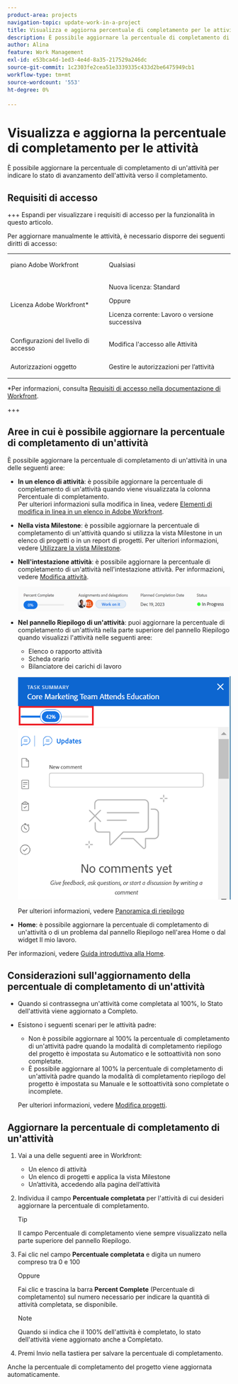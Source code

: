 ```yaml
---
product-area: projects
navigation-topic: update-work-in-a-project
title: Visualizza e aggiorna percentuale di completamento per le attività
description: È possibile aggiornare la percentuale di completamento di un'attività per indicare lo stato di avanzamento dell'attività verso il completamento.
author: Alina
feature: Work Management
exl-id: e53bca4d-1ed3-4e4d-8a35-217529a246dc
source-git-commit: 1c2303fe2cea51e3339335c433d2be6475949cb1
workflow-type: tm+mt
source-wordcount: '553'
ht-degree: 0%

---
```


# Visualizza e aggiorna la percentuale di completamento per le attività

<!--Audited:01/2024-->

È possibile aggiornare la percentuale di completamento di un&#39;attività per indicare lo stato di avanzamento dell&#39;attività verso il completamento.

## Requisiti di accesso

+++ Espandi per visualizzare i requisiti di accesso per la funzionalità in questo articolo.

Per aggiornare manualmente le attività, è necessario disporre dei seguenti diritti di accesso:

<table style="table-layout:auto"> 
 <col> 
 <col> 
 <tbody> 
  <tr> 
   <td role="rowheader">piano Adobe Workfront</td> 
   <td> <p>Qualsiasi</p> </td> 
  </tr> 
  <tr> 
   <td role="rowheader">Licenza Adobe Workfront*</td> 
   <td> <p>Nuova licenza: Standard</p> 
   Oppure
   <p>Licenza corrente: Lavoro o versione successiva</p>
   </td> 
  </tr> 
  <tr> 
   <td role="rowheader">Configurazioni del livello di accesso</td> 
   <td> <p>Modifica l'accesso alle Attività</p> </td> 
  </tr> 
  <tr> 
   <td role="rowheader">Autorizzazioni oggetto</td> 
   <td> <p>Gestire le autorizzazioni per l’attività</p>  </td> 
  </tr> 
 </tbody> 
</table>

*Per informazioni, consulta [Requisiti di accesso nella documentazione di Workfront](/help/quicksilver/administration-and-setup/add-users/access-levels-and-object-permissions/access-level-requirements-in-documentation.md).

+++

## Aree in cui è possibile aggiornare la percentuale di completamento di un&#39;attività

È possibile aggiornare la percentuale di completamento di un&#39;attività in una delle seguenti aree:

* **In un elenco di attività**: è possibile aggiornare la percentuale di completamento di un&#39;attività quando viene visualizzata la colonna Percentuale di completamento.\
  Per ulteriori informazioni sulla modifica in linea, vedere [Elementi di modifica in linea in un elenco in Adobe Workfront](../../../workfront-basics/navigate-workfront/use-lists/inline-edit-objects.md).

* **Nella vista Milestone**: è possibile aggiornare la percentuale di completamento di un&#39;attività quando si utilizza la vista Milestone in un elenco di progetti o in un report di progetti. Per ulteriori informazioni, vedere [Utilizzare la vista Milestone](../../../reports-and-dashboards/reports/reporting-elements/use-milestone-view.md).

<!--only in legacy commenting: 
* **As you update the task**:  You can update the percent complete option of a task when adding an update to the task.

  >[!IMPORTANT]
  >
  >This option displays only after you enable the Show Percent Complete option.  
  >To enable the percent complete update bar for tasks, do the following:   
  >
  >1. Go to the **Main** menu>your name>**More** icon next to your name >**Edit** > select **Show percent complete on update status**.   
  >![](assets/show-percent-complete-toggle-in-user-profile-350x243.png)  >-->

* **Nell&#39;intestazione attività**: è possibile aggiornare la percentuale di completamento di un&#39;attività nell&#39;intestazione attività. Per informazioni, vedere [Modifica attività](../../tasks/manage-tasks/edit-tasks.md).

  ![](assets/nwe-updatetaskpercentinheader-350x54.png)

* **Nel pannello Riepilogo di un&#39;attività**: puoi aggiornare la percentuale di completamento di un&#39;attività nella parte superiore del pannello Riepilogo quando visualizzi l&#39;attività nelle seguenti aree:

   * Elenco o rapporto attività
   * Scheda orario
   * Bilanciatore dei carichi di lavoro

  ![](assets/update-percent-complete-in-task-summary-highlighted.png)

  Per ulteriori informazioni, vedere [Panoramica di riepilogo](/help/quicksilver/workfront-basics/the-new-workfront-experience/summary-overview.md)

* **Home**: è possibile aggiornare la percentuale di completamento di un&#39;attività o di un problema dal pannello Riepilogo nell&#39;area Home o dal widget Il mio lavoro.

Per informazioni, vedere [Guida introduttiva alla Home](/help/quicksilver/workfront-basics/using-home/using-the-home-area/get-started-with-home.md).

## Considerazioni sull&#39;aggiornamento della percentuale di completamento di un&#39;attività

* Quando si contrassegna un&#39;attività come completata al 100%, lo Stato dell&#39;attività viene aggiornato a Completo.
* Esistono i seguenti scenari per le attività padre:
   * Non è possibile aggiornare al 100% la percentuale di completamento di un&#39;attività padre quando la modalità di completamento riepilogo del progetto è impostata su Automatico e le sottoattività non sono completate.
   * È possibile aggiornare al 100% la percentuale di completamento di un&#39;attività padre quando la modalità di completamento riepilogo del progetto è impostata su Manuale e le sottoattività sono completate o incomplete.

  Per ulteriori informazioni, vedere [Modifica progetti](../manage-projects/edit-projects.md).

## Aggiornare la percentuale di completamento di un&#39;attività

1. Vai a una delle seguenti aree in Workfront:

   * Un elenco di attività
   * Un elenco di progetti e applica la vista Milestone
   * Un’attività, accedendo alla pagina dell’attività
1. Individua il campo **Percentuale completata** per l&#39;attività di cui desideri aggiornare la percentuale di completamento.

   >[!TIP]
   >
   >  Il campo Percentuale di completamento viene sempre visualizzato nella parte superiore del pannello Riepilogo.


1. Fai clic nel campo **Percentuale completata** e digita un numero compreso tra 0 e 100

   Oppure

   Fai clic e trascina la barra **Percent Complete** (Percentuale di completamento) sul numero necessario per indicare la quantità di attività completata, se disponibile.

   >[!NOTE]
   >
   >Quando si indica che il 100% dell&#39;attività è completato, lo stato dell&#39;attività viene aggiornato anche a Completato.


1. Premi Invio nella tastiera per salvare la percentuale di completamento.

Anche la percentuale di completamento del progetto viene aggiornata automaticamente.

